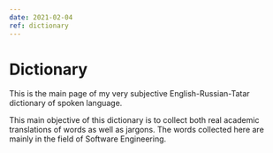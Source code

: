 ```yaml
---
date: 2021-02-04
ref: dictionary
---
```

# Dictionary
This is the main page of my very subjective English-Russian-Tatar
dictionary of spoken language.

This main objective of this dictionary
is to collect both real academic translations of words as well as jargons.
The words collected here are mainly in the field of Software Engineering.
